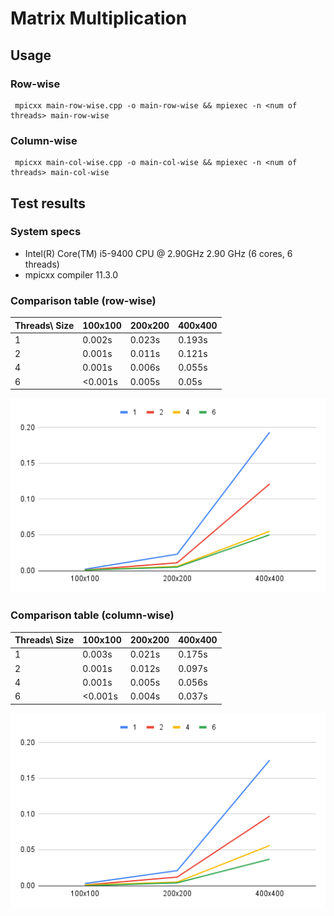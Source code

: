 # Matrix Multiplication

## Usage

### Row-wise

```console
 mpicxx main-row-wise.cpp -o main-row-wise && mpiexec -n <num of threads> main-row-wise
```

### Column-wise

```console
 mpicxx main-col-wise.cpp -o main-col-wise && mpiexec -n <num of threads> main-col-wise
```

## Test results

### System specs

- Intel(R) Core(TM) i5-9400 CPU @ 2.90GHz 2.90 GHz (6 cores, 6 threads)
- mpicxx compiler 11.3.0

### Comparison table (row-wise)

| Threads\ Size | 100x100 | 200x200 | 400x400 |
| ------------- | ------- | ------- | ------- |
| 1             | 0.002s  | 0.023s  | 0.193s  |
| 2             | 0.001s  | 0.011s  | 0.121s  |
| 4             | 0.001s  | 0.006s  | 0.055s  |
| 6             | <0.001s | 0.005s  | 0.05s   |

![visualization/row-wise-data.png](visualization/row-wise-data.png)

### Comparison table (column-wise)

| Threads\ Size | 100x100 | 200x200 | 400x400 |
| ------------- | ------- | ------- | ------- |
| 1             | 0.003s  | 0.021s  | 0.175s  |
| 2             | 0.001s  | 0.012s  | 0.097s  |
| 4             | 0.001s  | 0.005s  | 0.056s  |
| 6             | <0.001s | 0.004s  | 0.037s  |

![visualization/col-wise-data.png](visualization/col-wise-data.png)
